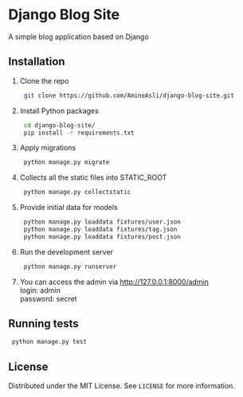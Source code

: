 # Django Blog Site

A simple blog application based on Django

## Installation

1. Clone the repo
   ```sh
    git clone https://github.com/AmineAsli/django-blog-site.git
   ```
2. Install Python packages
   ```sh
    cd django-blog-site/
    pip install -r requirements.txt
   ```
3. Apply migrations
   ```sh
    python manage.py migrate
   ```
4. Collects all the static files into STATIC_ROOT
   ```sh
    python manage.py collectstatic
   ```
5. Provide initial data for models 
   ```sh
    python manage.py loaddata fixtures/user.json 
    python manage.py loaddata fixtures/tag.json 
    python manage.py loaddata fixtures/post.json 
   ```
6. Run the development server
   ```sh
    python manage.py runserver
   ```
7. You can access the admin via http://127.0.0.1:8000/admin    
   login: admin  
   password: secret
  
## Running tests

```sh
 python manage.py test
```
## License

Distributed under the MIT License. See `LICENSE` for more information.
